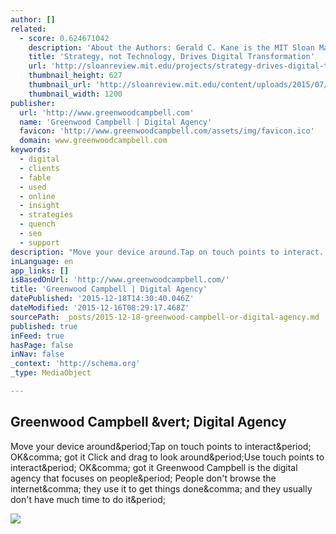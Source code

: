 ```yaml
---
author: []
related:
  - score: 0.624671042
    description: 'About the Authors: Gerald C. Kane is the MIT Sloan Management Review guest editor for the Digital Transformation Strategy Initiative. Doug Palmer is a principal in the Digital Business and Strategy practice of Deloitte Digital. Anh Nguyen Phillips is a senior manager within Deloitte Services LP, where she leads strategic thought leadership initiatives.'
    title: 'Strategy, not Technology, Drives Digital Transformation'
    url: 'http://sloanreview.mit.edu/projects/strategy-drives-digital-transformation/'
    thumbnail_height: 627
    thumbnail_url: 'http://sloanreview.mit.edu/content/uploads/2015/07/2015DLReport-1200-1200x627.jpg'
    thumbnail_width: 1200
publisher:
  url: 'http://www.greenwoodcampbell.com'
  name: 'Greenwood Campbell | Digital Agency'
  favicon: 'http://www.greenwoodcampbell.com/assets/img/favicon.ico'
  domain: www.greenwoodcampbell.com
keywords:
  - digital
  - clients
  - fable
  - used
  - online
  - insight
  - strategies
  - quench
  - seo
  - support
description: "Move your device around.Tap on touch points to interact. OK, got it Click and drag to look around.Use touch points to interact. OK, got it Greenwood Campbell is the digital agency that focuses on people. People don't browse the internet, they use it to get things done, and they usually don't have much time to do it."
inLanguage: en
app_links: []
isBasedOnUrl: 'http://www.greenwoodcampbell.com/'
title: 'Greenwood Campbell | Digital Agency'
datePublished: '2015-12-18T14:30:40.046Z'
dateModified: '2015-12-16T08:29:17.468Z'
sourcePath: _posts/2015-12-18-greenwood-campbell-or-digital-agency.md
published: true
inFeed: true
hasPage: false
inNav: false
_context: 'http://schema.org'
_type: MediaObject

---
```

<article style=""><h1>Greenwood Campbell &amp;vert; Digital Agency</h1><p>Move your device around&amp;period;Tap on touch points to interact&amp;period; OK&amp;comma; got it Click and drag to look around&amp;period;Use touch points to interact&amp;period; OK&amp;comma; got it Greenwood Campbell is the digital agency that focuses on people&amp;period; People don't browse the internet&amp;comma; they use it to get things done&amp;comma; and they usually don't have much time to do it&amp;period;</p><img src="http://www.greenwoodcampbell.com/assets/img/greenwood-campbell-cover.png" /></article>